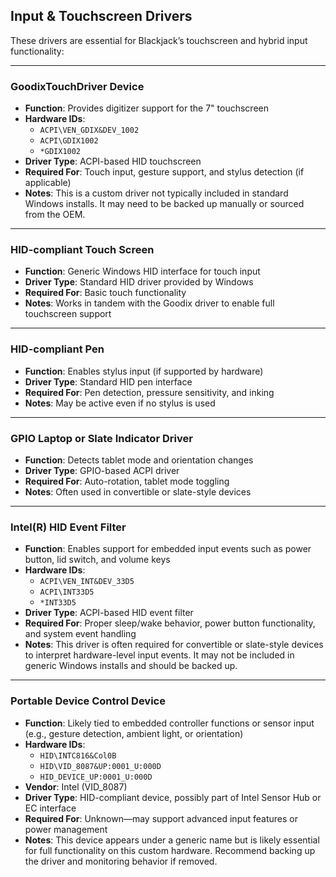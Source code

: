 ## Input & Touchscreen Drivers

These drivers are essential for Blackjack’s touchscreen and hybrid input functionality:

---

### GoodixTouchDriver Device

- **Function**: Provides digitizer support for the 7" touchscreen
- **Hardware IDs**:
  - `ACPI\VEN_GDIX&DEV_1002`
  - `ACPI\GDIX1002`
  - `*GDIX1002`
- **Driver Type**: ACPI-based HID touchscreen
- **Required For**: Touch input, gesture support, and stylus detection (if applicable)
- **Notes**: This is a custom driver not typically included in standard Windows installs. It may need to be backed up manually or sourced from the OEM.

---

### HID-compliant Touch Screen

- **Function**: Generic Windows HID interface for touch input
- **Driver Type**: Standard HID driver provided by Windows
- **Required For**: Basic touch functionality
- **Notes**: Works in tandem with the Goodix driver to enable full touchscreen support

---

### HID-compliant Pen

- **Function**: Enables stylus input (if supported by hardware)
- **Driver Type**: Standard HID pen interface
- **Required For**: Pen detection, pressure sensitivity, and inking
- **Notes**: May be active even if no stylus is used

---

### GPIO Laptop or Slate Indicator Driver

- **Function**: Detects tablet mode and orientation changes
- **Driver Type**: GPIO-based ACPI driver
- **Required For**: Auto-rotation, tablet mode toggling
- **Notes**: Often used in convertible or slate-style devices

---

### Intel(R) HID Event Filter

- **Function**: Enables support for embedded input events such as power button, lid switch, and volume keys
- **Hardware IDs**:
  - `ACPI\VEN_INT&DEV_33D5`
  - `ACPI\INT33D5`
  - `*INT33D5`
- **Driver Type**: ACPI-based HID event filter
- **Required For**: Proper sleep/wake behavior, power button functionality, and system event handling
- **Notes**: This driver is often required for convertible or slate-style devices to interpret hardware-level input events. It may not be included in generic Windows installs and should be backed up.

---

### Portable Device Control Device

- **Function**: Likely tied to embedded controller functions or sensor input (e.g., gesture detection, ambient light, or orientation)
- **Hardware IDs**:
  - `HID\INTC816&Col0B`
  - `HID\VID_8087&UP:0001_U:000D`
  - `HID_DEVICE_UP:0001_U:000D`
- **Vendor**: Intel (VID_8087)
- **Driver Type**: HID-compliant device, possibly part of Intel Sensor Hub or EC interface
- **Required For**: Unknown—may support advanced input features or power management
- **Notes**: This device appears under a generic name but is likely essential for full functionality on this custom hardware. Recommend backing up the driver and monitoring behavior if removed.
